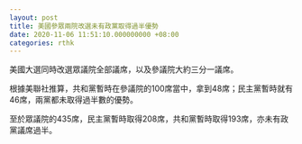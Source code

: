 ```yaml
---
layout: post
title: 美國參眾兩院改選未有政黨取得過半優勢
date: 2020-11-06 11:51:10.000000000 +08:00
categories: rthk
---
```


美國大選同時改選眾議院全部議席，以及參議院大約三分一議席。

根據美聯社推算，共和黨暫時在參議院的100席當中，拿到48席；民主黨暫時就有46席，兩黨都未取得過半數的優勢。

至於眾議院的435席，民主黨暫時取得208席，共和黨暫時取得193席，亦未有政黨議席過半。
